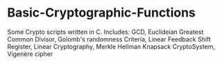 # Basic-Cryptographic-Functions
Some Crypto scripts written in C.
Includes: 
GCD, Euclideian Greatest Common Divisor, Golomb's randomness Criteria, Linear Feedback Shift Register,
Linear Cryptography, Merkle Hellman Knapsack CryptoSystem, Vigenère cipher
